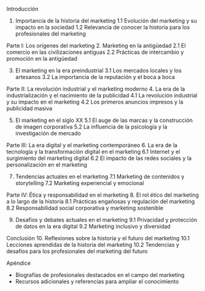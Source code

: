 Introducción
1. Importancia de la historia del marketing
   1.1 Evolución del marketing y su impacto en la sociedad
   1.2 Relevancia de conocer la historia para los profesionales del marketing

Parte I: Los orígenes del marketing
2. Marketing en la antigüedad
   2.1 El comercio en las civilizaciones antiguas
   2.2 Prácticas de intercambio y promoción en la antigüedad

3. El marketing en la era preindustrial
   3.1 Los mercados locales y los artesanos
   3.2 La importancia de la reputación y el boca a boca

Parte II: La revolución industrial y el marketing moderno
4. La era de la industrialización y el nacimiento de la publicidad
   4.1 La revolución industrial y su impacto en el marketing
   4.2 Los primeros anuncios impresos y la publicidad masiva

5. El marketing en el siglo XX
   5.1 El auge de las marcas y la construcción de imagen corporativa
   5.2 La influencia de la psicología y la investigación de mercado

Parte III: La era digital y el marketing contemporáneo
6. La era de la tecnología y la transformación digital en el marketing
   6.1 Internet y el surgimiento del marketing digital
   6.2 El impacto de las redes sociales y la personalización en el marketing

7. Tendencias actuales en el marketing
   7.1 Marketing de contenidos y storytelling
   7.2 Marketing experiencial y emocional

Parte IV: Ética y responsabilidad en el marketing
8. El rol ético del marketing a lo largo de la historia
   8.1 Prácticas engañosas y regulación del marketing
   8.2 Responsabilidad social corporativa y marketing sostenible

9. Desafíos y debates actuales en el marketing
   9.1 Privacidad y protección de datos en la era digital
   9.2 Marketing inclusivo y diversidad

Conclusión
10. Reflexiones sobre la historia y el futuro del marketing
   10.1 Lecciones aprendidas de la historia del marketing
   10.2 Tendencias y desafíos para los profesionales del marketing del futuro

Apéndice
   - Biografías de profesionales destacados en el campo del marketing
   - Recursos adicionales y referencias para ampliar el conocimiento